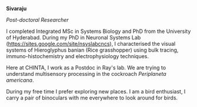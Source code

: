 **Sivaraju**

*Post-doctoral Researcher*

I completed Integrated MSc in Systems Biology and PhD from the University of Hyderabad. During my PhD in Neuronal Systems Lab (https://sites.google.com/site/nsyslabcncs), I characterised the visual systems of Hieroglyphus banian (Rice grasshopper) using bulk tracing, immuno-histochemistry and electrophysiology techniques.

Here at CHINTA, I work as a Postdoc in Ray's lab. We are trying to understand multisensory processing in the cockroach *Periplaneta americana*. 

During my free time I prefer exploring new places. I am a bird enthusiast, I carry a pair of binoculars with me everywhere to look around for birds.
